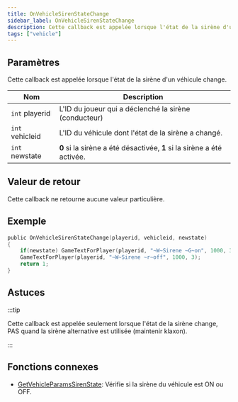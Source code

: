 ```yaml
---
title: OnVehicleSirenStateChange
sidebar_label: OnVehicleSirenStateChange
description: Cette callback est appelée lorsque l'état de la sirène d'un véhicule change.
tags: ["vehicle"]
---
```


<VersionWarn name='callback' version='SA-MP 0.3.7' />

## Paramètres

Cette callback est appelée lorsque l'état de la sirène d'un véhicule change.

| Nom             | Description                                                             |
| --------------- | ----------------------------------------------------------------------- |
| `int` playerid  | L'ID du joueur qui a déclenché la sirène (conducteur)                   |
| `int` vehicleid | L'ID du véhicule dont l'état de la sirène a changé.                     |
| `int` newstate  | **0** si la sirène a été désactivée, **1** si la sirène a été activée.  |

## Valeur de retour

Cette callback ne retourne aucune valeur particulière.

## Exemple

```c
public OnVehicleSirenStateChange(playerid, vehicleid, newstate)
{
    if(newstate) GameTextForPlayer(playerid, "~W~Sirene ~G~on", 1000, 3);
    GameTextForPlayer(playerid, "~W~Sirene ~r~off", 1000, 3);
    return 1;
}
```

## Astuces

:::tip

Cette callback est appelée seulement lorsque l'état de la sirène change, PAS quand la sirène alternative est utilisée (maintenir klaxon).

:::

## Fonctions connexes

- [GetVehicleParamsSirenState](../functions/GetVehicleParamsSirenState): Vérifie si la sirène du véhicule est ON ou OFF.
